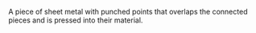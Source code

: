 A piece of sheet metal with punched points that overlaps the connected pieces and is pressed into their material.